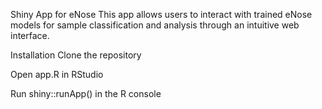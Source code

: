 Shiny App for eNose
This app allows users to interact with trained eNose models for sample classification and analysis through an intuitive web interface.

Installation
Clone the repository

Open app.R in RStudio

Run shiny::runApp() in the R console
